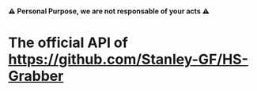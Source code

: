 #### :warning: Personal Purpose, we are not responsable of your acts :warning:

# The official API of https://github.com/Stanley-GF/HS-Grabber
